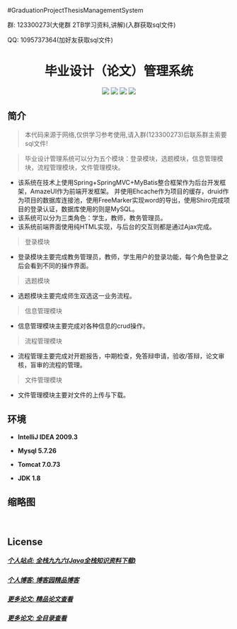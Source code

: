 
#GraduationProjectThesisManagementSystem

<p>群: 123300273(大佬群 2TB学习资料,讲解)(入群获取sql文件)</p>
<p>QQ: 1095737364(加好友获取sql文件)</p>

<p><h1 align="center">毕业设计（论文）管理系统</h1></p>


<p align="center">
	<img src="https://img.shields.io/badge/jdk-1.8-orange.svg"/>
    <img src="https://img.shields.io/badge/spring-5.x-lightgrey.svg"/>
    <img src="https://img.shields.io/badge/springmvc-3.x-blue.svg"/>
    <img src="https://img.shields.io/badge/mybatis-3.x-yellow.svg"/>
</p>

## 简介


> 本代码来源于网络,仅供学习参考使用,请入群(123300273)后联系群主索要sql文件!

>毕业设计管理系统可以分为五个模块：登录模块，选题模块，信息管理模块，流程管理模块，文件管理模块。
- 该系统在技术上使用Spring+SpringMVC+MyBatis整合框架作为后台开发框架，AmazeUI作为前端开发框架。
  并使用Ehcache作为项目的缓存，druid作为项目的数据库连接池，使用FreeMarker实现word的导出，使用Shiro完成项目的登录认证，数据库使用的则是MySQL。
- 该系统可以分为三类角色：学生，教师，教务管理员。
- 该系统前端界面使用纯HTML实现，与后台的交互则都是通过Ajax完成。
> 登录模块
- 登录模块主要完成教务管理员，教师，学生用户的登录功能，每个角色登录之后会看到不同的操作界面。
> 选题模块
- 选题模块主要完成师生双选这一业务流程。
> 信息管理模块
- 信息管理模块主要完成对各种信息的crud操作。
> 流程管理模块
- 流程管理主要完成对开题报告，中期检查，免答辩申请，验收/答辩，论文审核，盲审的流程的管理。
> 文件管理模块
- 文件管理模块主要对文件的上传与下载。

## 环境

- <b>IntelliJ IDEA 2009.3</b>

- <b>Mysql 5.7.26</b>

- <b>Tomcat 7.0.73</b>

- <b>JDK 1.8</b>




## 缩略图

![]()
![]()
![]()
![]()
![]()




## License

##### [个人站点: 全栈九九六(Java全栈知识资料下载)](https://www.blog996.com/)
##### [个人博客: 博客园精品博客](https://www.cnblogs.com/yysbolg/)
##### [更多论文: 精品论文查看](https://www.cnblogs.com/yysbolg/category/1886262.html)
##### [更多论文: 全目录查看](https://www.blog996.com/md/2021-09-22-1632317852192.html)


